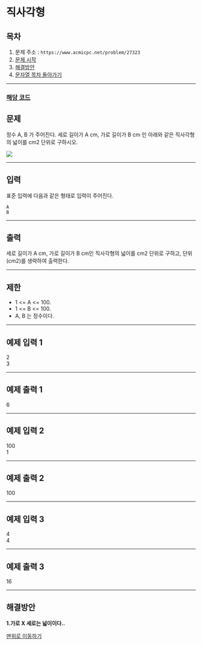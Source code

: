# 직사각형

## 목차

1. 문제 주소 : `https://www.acmicpc.net/problem/27323`
2. [문제 시작](#문제)
3. [해결방안](#해결방안)
4. [문자열 목차 돌아가기](../README.md)
___

### [해당 코드](./직사각형.java)

## 문제

정수 A, B 가 주어진다. 세로 길이가 A cm, 가로 길이가 B cm 인 아래와 같은 직사각형의 넓이를 cm2 단위로 구하시오.

<img src="https://github.com/user-attachments/assets/44e80d85-1e95-40f2-8a70-f00b94a78b14">

___

## 입력

표준 입력에 다음과 같은 형태로 입력이 주어진다.

```
A
B
```
___
## 출력

세로 길이가 A cm, 가로 길이가 B cm인 직사각형의 넓이를 cm2 단위로 구하고, 단위 (cm2)를 생략하여 출력한다.
___

## 제한

+ 1 <= A <= 100.
+ 1 <= B <= 100.
+ A, B 는 정수이다.

---

## 예제 입력 1

2 <br>
3

---

## 예제 출력 1

6

---

## 예제 입력 2

100 <br>
1

---

## 예제 출력 2

100

---

## 예제 입력 3

4 <br>
4

---

## 예제 출력 3

16

---


## 해결방안
**1.가로 X 세로는 넓이이다..** <br>

[맨위로 이동하기](#직사각형)